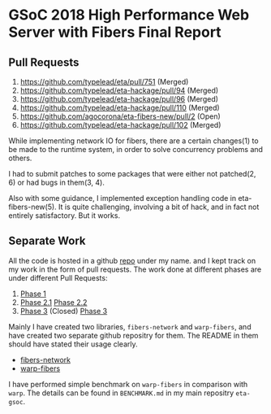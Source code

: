 # GSoC 2018 High Performance Web Server with Fibers Final Report

## Pull Requests

1. https://github.com/typelead/eta/pull/751 (Merged)
2. https://github.com/typelead/eta-hackage/pull/94 (Merged)
3. https://github.com/typelead/eta-hackage/pull/96 (Merged)
4. https://github.com/typelead/eta-hackage/pull/110 (Merged)
5. https://github.com/agocorona/eta-fibers-new/pull/2 (Open)
6. https://github.com/typelead/eta-hackage/pull/102 (Merged)


While implementing network IO for fibers, there are a certain changes(1) to be made to the runtime system, in order to solve concurrency problems and others.

I had to submit patches to some packages that were either not patched(2, 6) or had bugs in them(3, 4).

Also with some guidance, I implemented exception handling code in eta-fibers-new(5). It is quite challenging, involving a bit of hack, and in fact not entirely satisfactory. But it works.

## Separate Work

All the code is hosted in a github [repo](https://github.com/ouromoros/eta-gsoc) under my name. and I kept track on my work in the form of pull requests. The work done at different phases are under different Pull Requests:

1. [Phase 1](https://github.com/ouromoros/eta-gsoc/pull/1)
2. [Phase 2.1](https://github.com/ouromoros/eta-gsoc/pull/2)
   [Phase 2.2](https://github.com/ouromoros/eta-gsoc/pull/3)
3. [Phase 3](https://github.com/ouromoros/eta-gsoc/pull/4) (Closed)
   [Phase 3](https://github.com/ouromoros/eta-gsoc/pull/5)

Mainly I have created two libraries, `fibers-network` and `warp-fibers`, and have created two separate github repositry for them. The README in them should have stated their usage clearly.

- [fibers-network](https://github.com/ouromoros/fibers-network)
- [warp-fibers](https://github.com/ouromoros/warp-fibers)

I have performed simple benchmark on `warp-fibers` in comparison with `warp`. The details can be found in `BENCHMARK.md` in my main repositry `eta-gsoc`.
